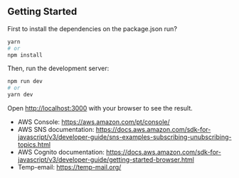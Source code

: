 ## Getting Started

First to install the dependencies on the package.json run?

```bash
yarn
# or
npm install
```
Then, run the development server:

```bash
npm run dev
# or
yarn dev
```

Open [http://localhost:3000](http://localhost:3000) with your browser to see the result.

- AWS Console: https://aws.amazon.com/pt/console/
- AWS SNS documentation: https://docs.aws.amazon.com/sdk-for-javascript/v3/developer-guide/sns-examples-subscribing-unubscribing-topics.html
- AWS Cognito documentation: https://docs.aws.amazon.com/sdk-for-javascript/v3/developer-guide/getting-started-browser.html
- Temp-email: https://temp-mail.org/

